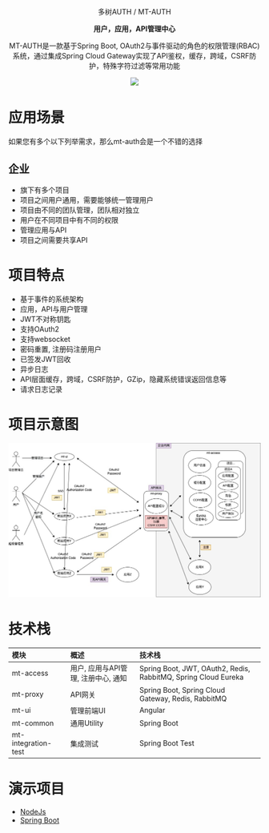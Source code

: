 <p align="center" >
    多树AUTH / MT-AUTH
</p>
<p align="center">
  <strong>用户，应用，API管理中心</strong>
</p>
<p align="center">
  MT-AUTH是一款基于Spring Boot, OAuth2与事件驱动的角色的权限管理(RBAC)系统，通过集成Spring Cloud Gateway实现了API鉴权，缓存，跨域，CSRF防护，特殊字符过滤等常用功能
</p>

<p align="center">
    <img src="https://img.shields.io/github/last-commit/publicdevop2019/mt-auth.svg?style=flat-square" />
</p>

# 应用场景
如果您有多个以下列举需求，那么mt-auth会是一个不错的选择
## 企业
- 旗下有多个项目
- 项目之间用户通用，需要能够统一管理用户
- 项目由不同的团队管理，团队相对独立
- 用户在不同项目中有不同的权限
- 管理应用与API
- 项目之间需要共享API
# 项目特点
- 基于事件的系统架构
- 应用，API与用户管理  
- JWT不对称钥匙
- 支持OAuth2 
- 支持websocket
- 密码重置, 注册码注册用户
- 已签发JWT回收
- 异步日志
- API层面缓存，跨域，CSRF防护，GZip，隐藏系统错误返回信息等
- 请求日志记录
# 项目示意图
![arthitecture](./doc/arthitecture/architecture.jpg)
# 技术栈
| 模块                       | 概述                                  | 技术栈                                  |  
|:---------------------------|:--------------------------------------|:--------------------------------------|
| mt-access      | 用户, 应用与API管理, 注册中心, 通知 |Spring Boot, JWT, OAuth2, Redis, RabbitMQ, Spring Cloud Eureka
| mt-proxy        | API网关   |Spring Boot, Spring Cloud Gateway, Redis, RabbitMQ
| mt-ui | 管理前端UI |Angular
| mt-common | 通用Utility  |Spring Boot
| mt-integration-test | 集成测试 |Spring Boot Test
# 演示项目
- [NodeJs](./mt-sample/nodejs)
- [Spring Boot](./mt-sample/spring-boot/)